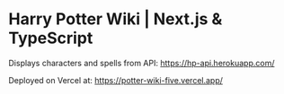 # Harry Potter Wiki | Next.js & TypeScript

Displays characters and spells from API: https://hp-api.herokuapp.com/

Deployed on Vercel at: https://potter-wiki-five.vercel.app/
